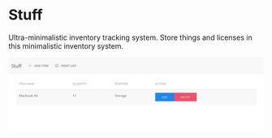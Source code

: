 # Stuff
 Ultra-minimalistic inventory tracking system. Store things and licenses in this minimalistic inventory system.

![Screenshot of the application](src/img/screenshot.JPG)
